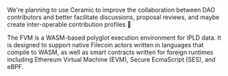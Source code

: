 We're planning to use Ceramic to improve the collaboration between DAO contributors and better facilitate discussions, proposal reviews, and maybe create inter-operable contribution profiles 🤝

The FVM is a WASM-based polyglot execution environment for IPLD data. It is designed to support native Filecoin actors written in languages that compile to WASM, as well as smart contracts written for foreign runtimes including Ethereum Virtual Machine (EVM), Secure EcmaScript (SES), and eBPF.
